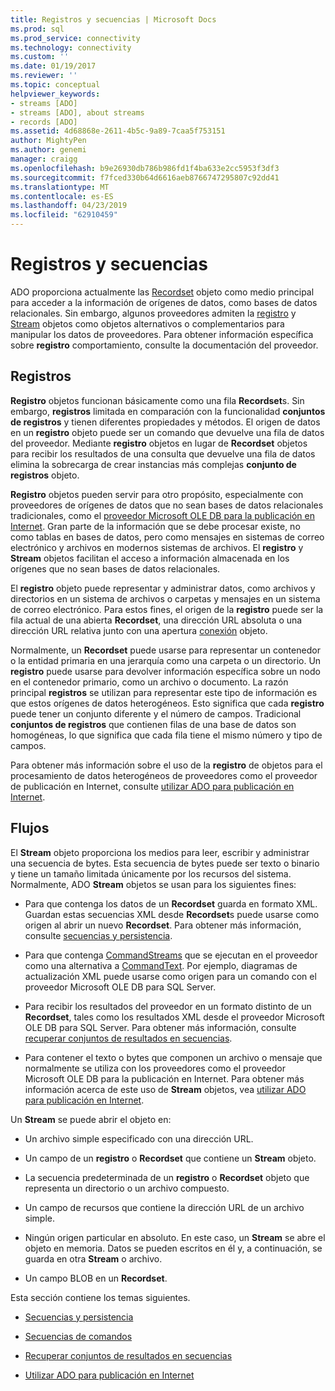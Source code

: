 ```yaml
---
title: Registros y secuencias | Microsoft Docs
ms.prod: sql
ms.prod_service: connectivity
ms.technology: connectivity
ms.custom: ''
ms.date: 01/19/2017
ms.reviewer: ''
ms.topic: conceptual
helpviewer_keywords:
- streams [ADO]
- streams [ADO], about streams
- records [ADO]
ms.assetid: 4d68868e-2611-4b5c-9a89-7caa5f753151
author: MightyPen
ms.author: genemi
manager: craigg
ms.openlocfilehash: b9e26930db786b986fd1f4ba633e2cc5953f3df3
ms.sourcegitcommit: f7fced330b64d6616aeb8766747295807c92dd41
ms.translationtype: MT
ms.contentlocale: es-ES
ms.lasthandoff: 04/23/2019
ms.locfileid: "62910459"
---
```

# <a name="records-and-streams"></a>Registros y secuencias
ADO proporciona actualmente las [Recordset](../../../ado/reference/ado-api/recordset-object-ado.md) objeto como medio principal para acceder a la información de orígenes de datos, como bases de datos relacionales. Sin embargo, algunos proveedores admiten la [registro](../../../ado/reference/ado-api/record-object-ado.md) y [Stream](../../../ado/reference/ado-api/stream-object-ado.md) objetos como objetos alternativos o complementarios para manipular los datos de proveedores. Para obtener información específica sobre **registro** comportamiento, consulte la documentación del proveedor.  
  
## <a name="records"></a>Registros  
 **Registro** objetos funcionan básicamente como una fila **Recordset**s. Sin embargo, **registros** limitada en comparación con la funcionalidad **conjuntos de registros** y tienen diferentes propiedades y métodos. El origen de datos en un **registro** objeto puede ser un comando que devuelve una fila de datos del proveedor. Mediante **registro** objetos en lugar de **Recordset** objetos para recibir los resultados de una consulta que devuelve una fila de datos elimina la sobrecarga de crear instancias más complejas **conjunto de registros**  objeto.  
  
 **Registro** objetos pueden servir para otro propósito, especialmente con proveedores de orígenes de datos que no sean bases de datos relacionales tradicionales, como el [proveedor Microsoft OLE DB para la publicación en Internet](../../../ado/guide/appendixes/microsoft-ole-db-provider-for-internet-publishing.md). Gran parte de la información que se debe procesar existe, no como tablas en bases de datos, pero como mensajes en sistemas de correo electrónico y archivos en modernos sistemas de archivos. El **registro** y **Stream** objetos facilitan el acceso a información almacenada en los orígenes que no sean bases de datos relacionales.  
  
 El **registro** objeto puede representar y administrar datos, como archivos y directorios en un sistema de archivos o carpetas y mensajes en un sistema de correo electrónico. Para estos fines, el origen de la **registro** puede ser la fila actual de una abierta **Recordset**, una dirección URL absoluta o una dirección URL relativa junto con una apertura [conexión](../../../ado/reference/ado-api/connection-object-ado.md) objeto.  
  
 Normalmente, un **Recordset** puede usarse para representar un contenedor o la entidad primaria en una jerarquía como una carpeta o un directorio. Un **registro** puede usarse para devolver información específica sobre un nodo en el contenedor primario, como un archivo o documento. La razón principal **registros** se utilizan para representar este tipo de información es que estos orígenes de datos heterogéneos. Esto significa que cada **registro** puede tener un conjunto diferente y el número de campos. Tradicional **conjuntos de registros** que contienen filas de una base de datos son homogéneas, lo que significa que cada fila tiene el mismo número y tipo de campos.  
  
 Para obtener más información sobre el uso de la **registro** de objetos para el procesamiento de datos heterogéneos de proveedores como el proveedor de publicación en Internet, consulte [utilizar ADO para publicación en Internet](../../../ado/guide/data/using-ado-for-internet-publishing.md).  
  
## <a name="streams"></a>Flujos  
 El **Stream** objeto proporciona los medios para leer, escribir y administrar una secuencia de bytes. Esta secuencia de bytes puede ser texto o binario y tiene un tamaño limitada únicamente por los recursos del sistema. Normalmente, ADO **Stream** objetos se usan para los siguientes fines:  
  
-   Para que contenga los datos de un **Recordset** guarda en formato XML. Guardan estas secuencias XML desde **Recordset**s puede usarse como origen al abrir un nuevo **Recordset**. Para obtener más información, consulte [secuencias y persistencia](../../../ado/guide/data/streams-and-persistence.md).  
  
-   Para que contenga [CommandStreams](../../../ado/reference/ado-api/commandstream-property-ado.md) que se ejecutan en el proveedor como una alternativa a [CommandText](../../../ado/reference/ado-api/commandtext-property-ado.md). Por ejemplo, diagramas de actualización XML puede usarse como origen para un comando con el proveedor Microsoft OLE DB para SQL Server.  
  
-   Para recibir los resultados del proveedor en un formato distinto de un **Recordset**, tales como los resultados XML desde el proveedor Microsoft OLE DB para SQL Server. Para obtener más información, consulte [recuperar conjuntos de resultados en secuencias](../../../ado/guide/data/retrieving-resultsets-into-streams.md).  
  
-   Para contener el texto o bytes que componen un archivo o mensaje que normalmente se utiliza con los proveedores como el proveedor Microsoft OLE DB para la publicación en Internet. Para obtener más información acerca de este uso de **Stream** objetos, vea [utilizar ADO para publicación en Internet](../../../ado/guide/data/using-ado-for-internet-publishing.md).  
  
 Un **Stream** se puede abrir el objeto en:  
  
-   Un archivo simple especificado con una dirección URL.  
  
-   Un campo de un **registro** o **Recordset** que contiene un **Stream** objeto.  
  
-   La secuencia predeterminada de un **registro** o **Recordset** objeto que representa un directorio o un archivo compuesto.  
  
-   Un campo de recursos que contiene la dirección URL de un archivo simple.  
  
-   Ningún origen particular en absoluto. En este caso, un **Stream** se abre el objeto en memoria. Datos se pueden escritos en él y, a continuación, se guarda en otra **Stream** o archivo.  
  
-   Un campo BLOB en un **Recordset**.  
  
 Esta sección contiene los temas siguientes.  
  
-   [Secuencias y persistencia](../../../ado/guide/data/streams-and-persistence.md)  
  
-   [Secuencias de comandos](../../../ado/guide/data/command-streams.md)  
  
-   [Recuperar conjuntos de resultados en secuencias](../../../ado/guide/data/retrieving-resultsets-into-streams.md)  
  
-   [Utilizar ADO para publicación en Internet](../../../ado/guide/data/using-ado-for-internet-publishing.md)
